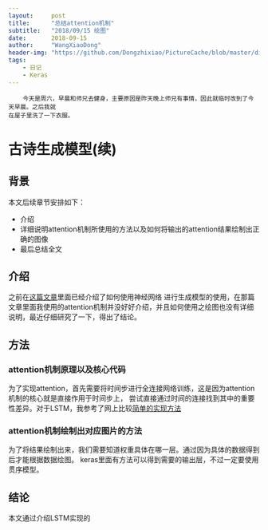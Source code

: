 ```yaml
---
layout:     post
title:      "总结attention机制"
subtitle:   "2018/09/15 绘图"
date:       2018-09-15
author:     "WangXiaoDong"
header-img: "https://github.com/Dongzhixiao/PictureCache/blob/master/diaryPic/20180915.jpg?raw=true"
tags:
    - 日记
    - Keras
---
```



```
    今天是周六，早晨和师兄去健身，主要原因是昨天晚上师兄有事情，因此就临时改到了今天早晨。之后我就
在屋子里洗了一下衣服。
```

# 古诗生成模型(续)

## 背景



本文后续章节安排如下：

- 介绍 
- 详细说明attention机制所使用的方法以及如何将输出的attention结果绘制出正确的图像
- 最后总结全文

## 介绍

之前在<a target='_blank' href='https://dongzhixiao.github.io/2018/08/11/poetry/'>这篇文章</a>里面已经介绍了如何使用神经网络
进行生成模型的使用，在那篇文章里面我使用的attention机制并没好好介绍，并且如何使用之绘图也没有详细
说明，最近仔细研究了一下，得出了结论。

## 方法

### attention机制原理以及核心代码

为了实现attention，首先需要将时间步进行全连接网络训练，这是因为attention机制的核心就是直接作用于时间步上，
尝试直接通过时间的连接找到其中的重要性差异。对于LSTM，我参考了网上比较<a href='' target='_blank'>简单的实现方法</a>


### attention机制绘制出对应图片的方法

为了将结果绘制出来，我们需要知道权重具体在哪一层。通过因为具体的数据得到后才能根据数据绘图。
keras里面有方法可以得到需要的输出层，不过一定要使用贯序模型。

## 结论

本文通过介绍LSTM实现的







